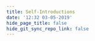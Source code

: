 ```yaml
---
title: Self-Introductions
date: '12:32 03-05-2019'
hide_page_title: false
hide_git_sync_repo_link: false
---
```


